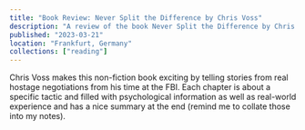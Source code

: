 ```yaml
---
title: "Book Review: Never Split the Difference by Chris Voss"
description: "A review of the book Never Split the Difference by Chris Voss"
published: "2023-03-21"
location: "Frankfurt, Germany"
collections: ["reading"]
---
```


Chris Voss makes this non-fiction book exciting by telling stories from real 
hostage negotiations from his time at the FBI.
Each chapter is about a specific tactic and filled with psychological 
information as well as real-world experience and has a nice summary at the end 
(remind me to collate those into my notes).

<!-- more -->
